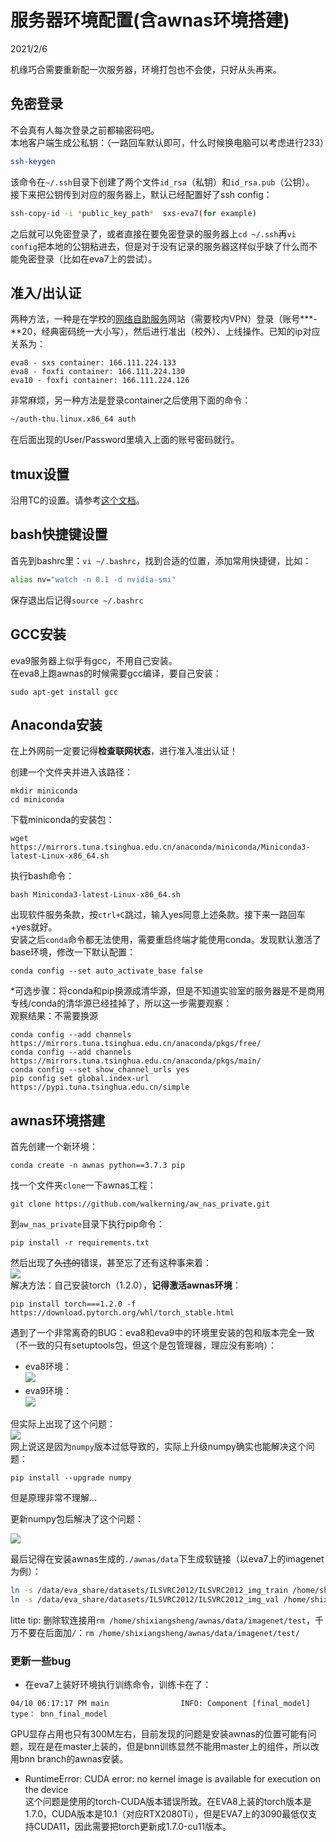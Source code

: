 # 服务器环境配置(含awnas环境搭建)

2021/2/6  

机缘巧合需要重新配一次服务器，环境打包也不会使，只好从头再来。

## 免密登录  
不会真有人每次登录之前都输密码吧。  
本地客户端生成公私钥：（一路回车默认即可，什么时候换电脑可以考虑进行233）  

```bash  
ssh-keygen
```  

该命令在`~/.ssh`目录下创建了两个文件`id_rsa`（私钥）和`id_rsa.pub`（公钥）。  
接下来把公钥传到对应的服务器上，默认已经配置好了ssh config：  

```bash  
ssh-copy-id -i *public_key_path*  sxs-eva7(for example)
```  

之后就可以免密登录了，或者直接在要免密登录的服务器上`cd ~/.ssh`再`vi config`把本地的公钥粘进去，但是对于没有记录的服务器这样似乎缺了什么而不能免密登录（比如在eva7上的尝试）。  

## 准入/出认证  
两种方法，一种是在学校的[网络自助服务](http://usereg.tsinghua.edu.cn/main.php)网站（需要校内VPN）登录（账号*\**-**20，经典密码统一大小写），然后进行准出（校外）、上线操作。已知的ip对应关系为：  

```  
eva8 - sxs container: 166.111.224.133
eva8 - foxfi container: 166.111.224.130
eva10 - foxfi container: 166.111.224.126
```  
非常麻烦，另一种方法是登录container之后使用下面的命令：  

```bash  
~/auth-thu.linux.x86_64 auth
```  

在后面出现的User/Password里填入上面的账号密码就行。  

## tmux设置  
沿用TC的设置。请参考[这个文档](https://youcaijun98.github.io/techniques/folder3/LinuxRelated/tmux.html)。  

## bash快捷键设置  
首先到bashrc里：`vi ~/.bashrc`，找到合适的位置，添加常用快捷键，比如：  

```bash  
alias nv="watch -n 0.1 -d nvidia-smi"
```  

保存退出后记得`source ~/.bashrc`  

## GCC安装  
eva9服务器上似乎有gcc，不用自己安装。  
在eva8上跑awnas的时候需要gcc编译，要自己安装：  

``` 
sudo apt-get install gcc
```

## Anaconda安装  
在上外网前一定要记得**检查联网状态**，进行准入准出认证！  

创建一个文件夹并进入该路径：  

```  
mkdir miniconda
cd miniconda
```  

下载miniconda的安装包：  

```  
wget https://mirrors.tuna.tsinghua.edu.cn/anaconda/miniconda/Miniconda3-latest-Linux-x86_64.sh
```  

执行bash命令：  

```  
bash Miniconda3-latest-Linux-x86_64.sh
```  

出现软件服务条款，按`ctrl+C`跳过，输入yes同意上述条款。接下来一路回车+yes就好。  
安装之后`conda`命令都无法使用，需要重启终端才能使用conda。发现默认激活了base环境，修改一下默认配置：  

```  
conda config --set auto_activate_base false
```  

*可选步骤：将conda和pip换源成清华源，但是不知道实验室的服务器是不是商用专线/conda的清华源已经挂掉了，所以这一步需要观察：  
观察结果：不需要换源  

```  
conda config --add channels https://mirrors.tuna.tsinghua.edu.cn/anaconda/pkgs/free/
conda config --add channels https://mirrors.tuna.tsinghua.edu.cn/anaconda/pkgs/main/
conda config --set show_channel_urls yes 
pip config set global.index-url https://pypi.tuna.tsinghua.edu.cn/simple
```  

## awnas环境搭建  
首先创建一个新环境：  

```  
conda create -n awnas python==3.7.3 pip
```  

找一个文件夹`clone`一下awnas工程：  

```  
git clone https://github.com/walkerning/aw_nas_private.git
```  

到`aw_nas_private`目录下执行pip命令：  

```  
pip install -r requirements.txt
```  

然后出现了~~久违的~~错误，甚至忘了还有这种事来着：  
![](https://raw.githubusercontent.com/YouCaiJun98/MyPicBed/main/imgs/202102060001.png)  
解决方法：自己安装torch（1.2.0），**记得激活awnas环境**：  

```  
pip install torch===1.2.0 -f https://download.pytorch.org/whl/torch_stable.html
```  

遇到了一个非常离奇的BUG：eva8和eva9中的环境里安装的包和版本完全一致（不一致的只有setuptools包，但这个是包管理器，理应没有影响）：  
* eva8环境：  
    ![](https://raw.githubusercontent.com/YouCaiJun98/MyPicBed/main/imgs/202102060003.png)  
* eva9环境：  
    ![](https://raw.githubusercontent.com/YouCaiJun98/MyPicBed/main/imgs/202102060002.png)  

但实际上出现了这个问题：  
![](https://raw.githubusercontent.com/YouCaiJun98/MyPicBed/main/imgs/202102060004.png)  
网上说这是因为`numpy`版本过低导致的，实际上升级numpy确实也能解决这个问题：  

```  
pip install --upgrade numpy
```  

但是原理非常不理解...  

更新numpy包后解决了这个问题：  

![](https://raw.githubusercontent.com/YouCaiJun98/MyPicBed/main/imgs/202104100003.png)  

最后记得在安装awnas生成的`./awnas/data`下生成软链接（以eva7上的imagenet为例）：  

```bash  
ln -s /data/eva_share/datasets/ILSVRC2012/ILSVRC2012_img_train /home/shixiangsheng/awnas/data/imagenet/train  
ln -s /data/eva_share/datasets/ILSVRC2012/ILSVRC2012_img_val /home/shixiangsheng/awnas/data/imagenet/test  
```  

litte tip: 删除软连接用`rm /home/shixiangsheng/awnas/data/imagenet/test`，千万不要在后面加`/`：`rm /home/shixiangsheng/awnas/data/imagenet/test/`  

### 更新一些bug  
* 在eva7上装好环境执行训练命令，训练卡在了：  

```log  
04/10 06:17:17 PM main                INFO: Component [final_model] type： bnn_final_model
```  

GPU显存占用也只有300M左右，目前发现的问题是安装awnas的位置可能有问题，现在是在master上装的，但是bnn训练显然不能用master上的组件，所以改用bnn branch的awnas安装。  

* RuntimeError: CUDA error: no kernel image is available for execution on the device  
这个问题是使用的torch-CUDA版本错误所致。在EVA8上装的torch版本是1.7.0，CUDA版本是10.1（对应RTX2080Ti），但是EVA7上的3090最低仅支持CUDA11，因此需要把torch更新成1.7.0-cu11版本。  

